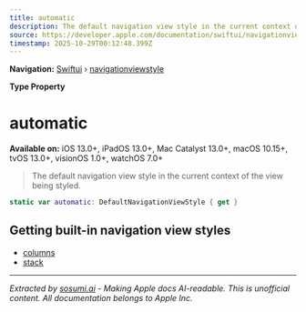 ```yaml
---
title: automatic
description: The default navigation view style in the current context of the view being styled.
source: https://developer.apple.com/documentation/swiftui/navigationviewstyle/automatic
timestamp: 2025-10-29T00:12:48.399Z
---
```


**Navigation:** [Swiftui](/documentation/swiftui) › [navigationviewstyle](/documentation/swiftui/navigationviewstyle)

**Type Property**

# automatic

**Available on:** iOS 13.0+, iPadOS 13.0+, Mac Catalyst 13.0+, macOS 10.15+, tvOS 13.0+, visionOS 1.0+, watchOS 7.0+

> The default navigation view style in the current context of the view being styled.

```swift
static var automatic: DefaultNavigationViewStyle { get }
```

## Getting built-in navigation view styles

- [columns](/documentation/swiftui/navigationviewstyle/columns)
- [stack](/documentation/swiftui/navigationviewstyle/stack)

---

*Extracted by [sosumi.ai](https://sosumi.ai) - Making Apple docs AI-readable.*
*This is unofficial content. All documentation belongs to Apple Inc.*
